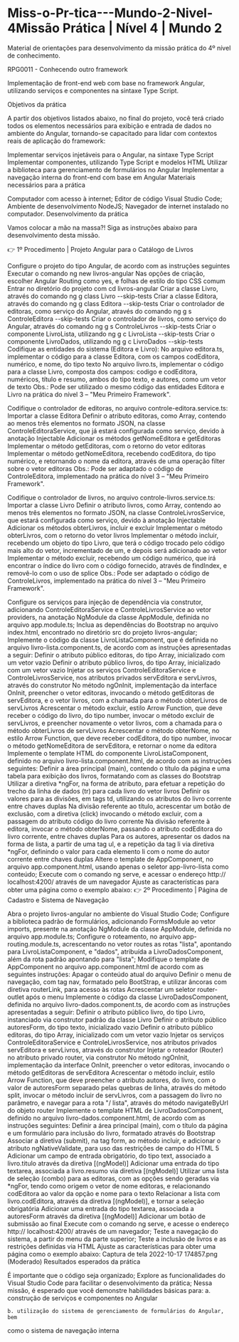 # Miss-o-Pr-tica---Mundo-2-Nivel-4Missão Prática | Nível 4 | Mundo 2

Material de orientações para desenvolvimento da missão
prática do 4º nível de conhecimento.

RPG0011 - Conhecendo outro framework

Implementação de front-end web com base no framework Angular, utilizando
serviços e componentes na sintaxe Type Script.

Objetivos da prática

A partir dos objetivos listados abaixo, no final do projeto, você terá criado todos
os elementos necessários para exibição e entrada de dados no ambiente do
Angular, tornando-se capacitado para lidar com contextos reais de aplicação do
framework:

Implementar serviços injetáveis para o Angular, na sintaxe Type Script
Implementar componentes, utilizando Type Script e modelos HTML
Utilizar a biblioteca para gerenciamento de formulários no Angular
Implementar a navegação interna do front-end com base em Angular
Materiais necessários para a prática

Computador com acesso à internet;
Editor de código Visual Studio Code;
Ambiente de desenvolvimento NodeJS;
Navegador de internet instalado no computador.
Desenvolvimento da prática

Vamos colocar a mão na massa?! Siga as instruções abaixo para
desenvolvimento desta missão.

👉 1º Procedimento | Projeto Angular para o Catálogo de Livros

Configure o projeto do tipo Angular, de acordo com as instruções seguintes
Executar o comando ng new livros-angular
Nas opções de criação, escolher Angular Routing como yes, e folhas de
estilo do tipo CSS comum
Entrar no diretório do projeto com cd livros-angular
Criar a classe Livro, através do comando ng g class Livro --skip-tests
Criar a classe Editora, através do comando ng g class Editora --skip-tests
Criar o controlador de editoras, como serviço do Angular, através do
comando ng g s ControleEditora --skip-tests
Criar o controlador de livros, como serviço do Angular, através do comando
ng g s ControleLivros --skip-tests
Criar o componente LivroLista, utilizando ng g c LivroLista --skip-tests
Criar o componente LivroDados, utilizando ng g c LivroDados --skip-tests
Codifique as entidades do sistema (Editora e Livro):
No arquivo editora.ts, implementar o código para a classe Editora, com os
campos codEditora, numérico, e nome, do tipo texto
No arquivo livro.ts, implementar o código para a classe Livro, composta dos
campos: codigo e codEditora, numéricos, título e resumo, ambos do tipo
texto, e autores, como um vetor de texto
Obs.: Pode ser utilizado o mesmo código das entidades Editora e Livro na prática
do nível 3 – "Meu Primeiro Framework".

Codifique o controlador de editoras, no arquivo controle-editora.service.ts:
Importar a classe Editora
Definir o atributo editoras, como Array<Editora>, contendo ao menos três
elementos no formato JSON, na classe ControleEditoraService, que já
estará configurada como serviço, devido à anotação Injectable
Adicionar os métodos getNomeEditora e getEditoras
Implementar o método getEditoras, com o retorno do vetor editoras
Implementar o método getNomeEditora, recebendo codEditora, do tipo
numérico, e retornando o nome da editora, através de uma operação filter
sobre o vetor editoras
Obs.: Pode ser adaptado o código de ControleEditora, implementado na prática
do nível 3 – "Meu Primeiro Framework".

Codifique o controlador de livros, no arquivo controle-livros.service.ts:
Importar a classe Livro
Definir o atributo livros, como Array<Livro>, contendo ao menos três
elementos no formato JSON, na classe ControleLivrosService, que estará
configurada como serviço, devido à anotação Injectable
Adicionar os métodos obterLivros, incluir e excluir
Implementar o método obterLivros, com o retorno do vetor livros
Implementar o método incluir, recebendo um objeto do tipo Livro, que terá
o código trocado pelo código mais alto do vetor, incrementado de um, e
depois será adicionado ao vetor
Implementar o método excluir, recebendo um código numérico, que irá
encontrar o índice do livro com o código fornecido, através de findIndex, e
removê-lo com o uso de splice
Obs.: Pode ser adaptado o código de ControleLivros, implementado na prática do
nível 3 – "Meu Primeiro Framework".

Configure os serviços para injeção de dependência via construtor, adicionando
ControleEditoraService e ControleLivrosService ao vetor providers, na
anotação NgModule da classe AppModule, definida no arquivo app.module.ts;
Inclua as dependências do Bootstrap no arquivo index.html, encontrado no
diretório src do projeto livros-angular;
Implemente o código da classe LivroListaComponent, que é definida no
arquivo livro-lista.component.ts, de acordo com as instruções apresentadas a
seguir:
Definir o atributo público editoras, do tipo Array<Editora>, inicializado
com um vetor vazio
Definir o atributo público livros, do tipo Array<Livro>, inicializado com um
vetor vazio
Injetar os serviços ControleEditoraService e ControleLivrosService, nos
atributos privados servEditora e servLivros, através do construtor
No método ngOnInit, implementação da interface OnInit, preencher o vetor
editoras, invocando o método getEditoras de servEditora, e o vetor livros,
com a chamada para o método obterLivros de servLivros
Acrescentar o método excluir, estilo Arrow Function, que deve receber o
código do livro, do tipo number, invocar o método excluir de servLivros, e
preencher novamente o vetor livros, com a chamada para o método
obterLivros de servLivros
Acrescentar o método obterNome, no estilo Arrow Function, que deve
receber codEditora, do tipo number, invocar o método getNomeEditora de
servEditora, e retornar o nome da editora
Implemente o template HTML do componente LivroListaComponent, definido
no arquivo livro-lista.component.html, de acordo com as instruções
seguintes:
Definir a área principal (main), contendo o título da página e uma tabela
para exibição dos livros, formatando com as classes do Bootstrap
Utilizar a diretiva *ngFor, na forma de atributo, para efetuar a repetição do
trecho da linha de dados (tr) para cada livro do vetor livros
Definir os valores para as divisões, em tags td, utilizando os atributos do
livro corrente entre chaves duplas
Na divisão referente ao título, acrescentar um botão de exclusão, com a
diretiva (click) invocando o método excluir, com a passagem do atributo
código do livro corrente
Na divisão referente à editora, invocar o método obterNome, passando o
atributo codEditora do livro corrente, entre chaves duplas
Para os autores, apresentar os dados na forma de lista, a partir de uma tag
ul, e a repetição da tag li via diretiva *ngFor, definindo o valor para cada
elemento li com o nome do autor corrente entre chaves duplas
Altere o template de AppComponent, no arquivo app.component.html, usando
apenas o seletor app-livro-lista como conteúdo;
Execute com o comando ng serve, e acessar o endereço http://
localhost:4200/ através de um navegador
Ajuste as características para obter uma página como o exemplo abaixo:
👉 2º Procedimento | Página de Cadastro e Sistema de Navegação

Abra o projeto livros-angular no ambiente do Visual Studio Code;
Configure a biblioteca padrão de formulários, adicionando FormsModule ao
vetor imports, presente na anotação NgModule da classe AppModule, definida
no arquivo app.module.ts;
Configure o roteamento, no arquivo app-routing.module.ts, acrescentando no
vetor routes as rotas "lista", apontando para LivroListaComponent, e
"dados", atribuída a LivroDadosComponent, além da rota padrão apontando
para "lista";
Modifique o template de AppComponent no arquivo app.component.html de
acordo com as seguintes instruções:
Apagar o conteúdo atual do arquivo
Definir o menu de navegação, com tag nav, formatado pelo BootStrap, e
utilizar âncoras com diretiva routerLink, para acesso às rotas
Acrescentar um seletor router-outlet após o menu
Implemente o código da classe LivroDadosComponent, definida no arquivo
livro-dados.component.ts, de acordo com as instruções apresentadas a
seguir:
Definir o atributo público livro, do tipo Livro, instanciado via construtor
padrão da classe Livro
Definir o atributo público autoresForm, do tipo texto, inicializado vazio
Definir o atributo público editoras, do tipo Array<Editora>, inicializado
com um vetor vazio
Injetar os serviços ControleEditoraService e ControleLivrosService, nos
atributos privados servEditora e servLivros, através do construtor
Injetar o roteador (Router) no atributo privado router, via construtor
No método ngOnInit, implementação da interface OnInit, preencher o vetor
editoras, invocando o método getEditoras de servEditora
Acrescentar o método incluir, estilo Arrow Function, que deve preencher o
atributo autores, do livro, com o valor de autoresForm separado pelas
quebras de linha, através do método split, invocar o método incluir de
servLivros, com a passagem do livro no parâmetro, e navegar para a rota "/
lista", através do método navigateByUrl do objeto router
Implemente o template HTML de LivroDadosComponent, definido no arquivo
livro-dados.component.html, de acordo com as instruções seguintes:
Definir a área principal (main), com o título da página e um formulário para
inclusão do livro, formatado através do Bootstrap
Associar a diretiva (submit), na tag form, ao método incluir, e adicionar o
atributo ngNativeValidate, para uso das restrições de campo do HTML 5
Adicionar um campo de entrada obrigatório, do tipo text, associado a
livro.titulo através da diretiva [(ngModel)]
Adicionar uma entrada do tipo textarea, associada a livro.resumo via
diretiva [(ngModel)]
Utilizar uma lista de seleção (combo) para as editoras, com as opções
sendo geradas via *ngFor, tendo como origem o vetor de nome editoras, e
relacionando codEditora ao valor da opção e nome para o texto
Relacionar a lista com livro.codEditora, através da diretiva [(ngModel)], e
tornar a seleção obrigatória
Adicionar uma entrada do tipo textarea, associada a autoresForm através
da diretiva [(ngModel)]
Adicionar um botão de submissão ao final
Execute com o comando ng serve, e acesse o endereço http://
localhost:4200/ através de um navegador;
Teste a navegação do sistema, a partir do menu da parte superior;
Teste a inclusão de livros e as restrições definidas via HTML
Ajuste as características para obter uma página como o exemplo abaixo:
Captura de tela 2022-10-17 174857.png
 (Moderado)
Resultados esperados da prática

É importante que o código seja organizado;
Explore as funcionalidades do Visual Studio Code para facilitar o
desenvolvimento da prática;
Nessa missão, é esperado que você demonstre habilidades básicas para:
    a. construção de serviços e componentes no Angular

    b. utilização do sistema de gerenciamento de formulários do Angular, bem
como o sistema de navegação interna

